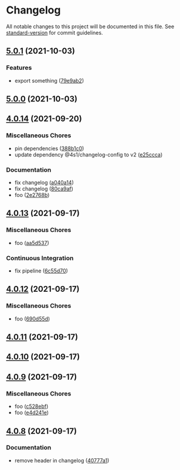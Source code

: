 # Changelog

All notable changes to this project will be documented in this file. See [standard-version](https://github.com/conventional-changelog/standard-version) for commit guidelines.

## [5.0.1](https://gitlab.com/4s1/playground/some-library/compare/v5.0.0...v5.0.1) (2021-10-03)


### Features

* export something ([79e9ab2](https://gitlab.com/4s1/playground/some-library/commit/79e9ab253d28cf08ffb30ac3744639c73aca79af))

## [5.0.0](https://gitlab.com/4s1/playground/some-library/compare/v4.0.14...v5.0.0) (2021-10-03)

## [4.0.14](https://gitlab.com/4s1/playground/some-library/compare/v4.0.13...v4.0.14) (2021-09-20)


### Miscellaneous Chores

* pin dependencies ([388b1c0](https://gitlab.com/4s1/playground/some-library/commit/388b1c07922f6276cff9e9dc53e8b6df904d1f8c))
* update dependency @4s1/changelog-config to v2 ([e25ccca](https://gitlab.com/4s1/playground/some-library/commit/e25ccca1a70a0955f57c4e1ba240d8c34d2a3c5d))


### Documentation

* fix changelog ([a040a14](https://gitlab.com/4s1/playground/some-library/commit/a040a149303094a813f8d7fb34cda19a356b99c7))
* fix changelog ([80ca9af](https://gitlab.com/4s1/playground/some-library/commit/80ca9af21d1fdd59e76f9cbda264249b0ddacd48))
* foo ([2e2768b](https://gitlab.com/4s1/playground/some-library/commit/2e2768b56dc912f8d1fe2e11f88b0358a8e78ef6))

## [4.0.13](https://gitlab.com/4s1/playground/some-library/compare/v4.0.12...v4.0.13) (2021-09-17)

### Miscellaneous Chores

- foo ([aa5d537](https://gitlab.com/4s1/playground/some-library/commit/aa5d537d5bcbb94d04a0e7fb9badced07854ab43))

### Continuous Integration

- fix pipeline ([6c55d70](https://gitlab.com/4s1/playground/some-library/commit/6c55d702b46835f61a02d4d665a2301e41624f25))

## [4.0.12](https://gitlab.com/4s1/playground/some-library/compare/v4.0.11...v4.0.12) (2021-09-17)

### Miscellaneous Chores

- foo ([690d55d](https://gitlab.com/4s1/playground/some-library/commit/690d55ddaafef286adb1cd692bcaa430685c2c0b))

## [4.0.11](https://gitlab.com/4s1/playground/some-library/compare/v4.0.10...v4.0.11) (2021-09-17)

## [4.0.10](https://gitlab.com/4s1/playground/some-library/compare/v4.0.9...v4.0.10) (2021-09-17)

## [4.0.9](https://gitlab.com/4s1/playground/some-library/compare/v4.0.8...v4.0.9) (2021-09-17)

### Miscellaneous Chores

- foo ([c528ebf](https://gitlab.com/4s1/playground/some-library/commit/c528ebfcc073c26eb23a92dd6bc85dbe8fed3f81))
- foo ([e4d241e](https://gitlab.com/4s1/playground/some-library/commit/e4d241e96c6eff3c8a28a973f6d0104206090297))

## [4.0.8](https://gitlab.com/4s1/playground/some-library/compare/v4.0.7...v4.0.8) (2021-09-17)

### Documentation

- remove header in changelog ([40777a1](https://gitlab.com/4s1/playground/some-library/commit/40777a1162145043388fa766acebda225777ec24))
